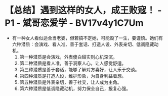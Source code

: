 # 【总结】遇到这样的女人，成王败寇！ - P1 - 斌哥恋爱学 - BV17v4y1C7Um

-   有一种女人看似适合当老婆，但若搞不定她，可能毁了一生，要谨慎。她们有六种潜质：会演戏、看人准、善于套话、打造人设、外表亲切、低调隐藏动机。
    1.  第一种潜质是会演戏，外表傻白甜实则心机深沉。
    2.  第二种潜质是看人准，善于洞察人心，让人感觉舒适。
    3.  第三种潜质是善于套话，能够了解对方喜好，让人乐于交谈。
    4.  第四种潜质是打造人设，维护形象，为自身利益着想。
    5.  第五种潜质是外表亲切，善于社交，让人成为主角。
    6.  第六种潜质是低调隐藏动机，努力保全自己，报复心强。